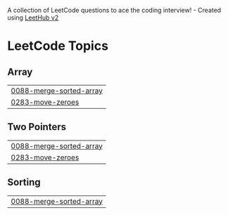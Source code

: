 A collection of LeetCode questions to ace the coding interview! - Created using [LeetHub v2](https://github.com/arunbhardwaj/LeetHub-2.0)
<!---LeetCode Topics Start-->
# LeetCode Topics
## Array
|  |
| ------- |
| [0088-merge-sorted-array](https://github.com/Ritupan-Deka/DSA/tree/master/0088-merge-sorted-array) |
| [0283-move-zeroes](https://github.com/Ritupan-Deka/DSA/tree/master/0283-move-zeroes) |
## Two Pointers
|  |
| ------- |
| [0088-merge-sorted-array](https://github.com/Ritupan-Deka/DSA/tree/master/0088-merge-sorted-array) |
| [0283-move-zeroes](https://github.com/Ritupan-Deka/DSA/tree/master/0283-move-zeroes) |
## Sorting
|  |
| ------- |
| [0088-merge-sorted-array](https://github.com/Ritupan-Deka/DSA/tree/master/0088-merge-sorted-array) |
<!---LeetCode Topics End-->